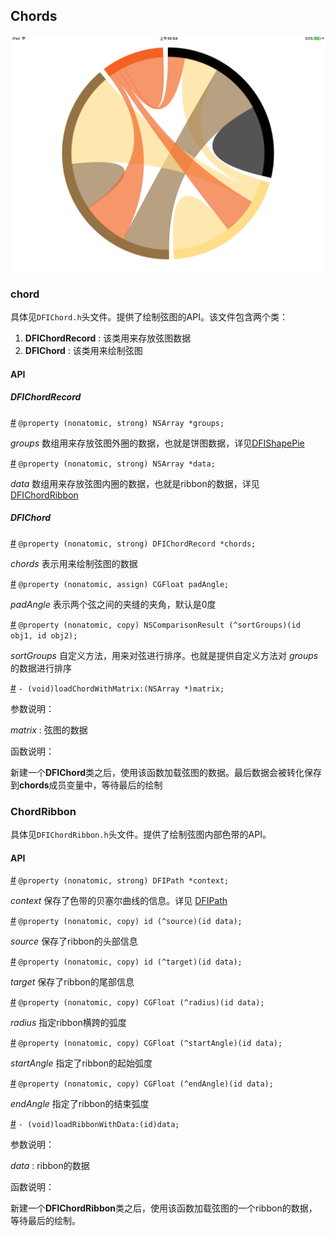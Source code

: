 ## Chords
![chords](./src/ios/chords.png)
### chord

具体见`DFIChord.h`头文件。提供了绘制弦图的API。该文件包含两个类：

1. **DFIChordRecord** : 该类用来存放弦图数据
2. **DFIChord** : 该类用来绘制弦图

#### API

##### DFIChordRecord

[#]() `@property (nonatomic, strong) NSArray *groups;`

*groups* 数组用来存放弦图外圈的数据，也就是饼图数据，详见[DFIShapePie]()

[#]() `@property (nonatomic, strong) NSArray *data;`

*data* 数组用来存放弦图内圈的数据，也就是ribbon的数据，详见 [DFIChordRibbon]()

##### DFIChord

[#]() `@property (nonatomic, strong) DFIChordRecord *chords;`

*chords* 表示用来绘制弦图的数据

[#]() `@property (nonatomic, assign) CGFloat padAngle;`

*padAngle* 表示两个弦之间的夹缝的夹角，默认是0度

[#]() `@property (nonatomic, copy) NSComparisonResult (^sortGroups)(id obj1, id obj2);`

*sortGroups* 自定义方法，用来对弦进行排序。也就是提供自定义方法对 *groups* 的数据进行排序

[#]() `- (void)loadChordWithMatrix:(NSArray *)matrix;`

参数说明：

*matrix* : 弦图的数据

函数说明：

新建一个**DFIChord**类之后，使用该函数加载弦图的数据。最后数据会被转化保存到**chords**成员变量中，等待最后的绘制

### ChordRibbon

具体见`DFIChordRibbon.h`头文件。提供了绘制弦图内部色带的API。

#### API

[#]() `@property (nonatomic, strong) DFIPath *context;`

*context* 保存了色带的贝塞尔曲线的信息。详见 [DFIPath]()

[#]() `@property (nonatomic, copy) id (^source)(id data);`

*source* 保存了ribbon的头部信息

[#]() `@property (nonatomic, copy) id (^target)(id data);`

*target* 保存了ribbon的尾部信息

[#]() `@property (nonatomic, copy) CGFloat (^radius)(id data);`

*radius* 指定ribbon横跨的弧度

[#]() `@property (nonatomic, copy) CGFloat (^startAngle)(id data);`

*startAngle* 指定了ribbon的起始弧度

[#]() `@property (nonatomic, copy) CGFloat (^endAngle)(id data);`

*endAngle* 指定了ribbon的结束弧度

[#]() `- (void)loadRibbonWithData:(id)data;`

参数说明：

*data* : ribbon的数据

函数说明：

新建一个**DFIChordRibbon**类之后，使用该函数加载弦图的一个ribbon的数据，等待最后的绘制。